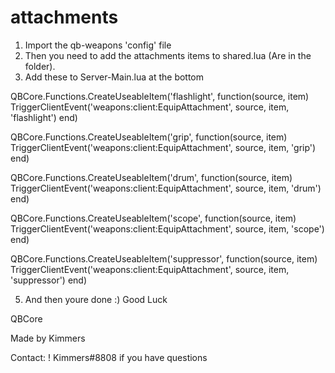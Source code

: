 # attachments
 
 
 1. Import the qb-weapons 'config' file
 2. Then you need to add the attachments items to shared.lua (Are in the folder).
 3. Add these to Server-Main.lua at the bottom 


QBCore.Functions.CreateUseableItem('flashlight', function(source, item)
    TriggerClientEvent('weapons:client:EquipAttachment', source, item, 'flashlight')
end)

QBCore.Functions.CreateUseableItem('grip', function(source, item)
    TriggerClientEvent('weapons:client:EquipAttachment', source, item, 'grip')
end)

QBCore.Functions.CreateUseableItem('drum', function(source, item)
    TriggerClientEvent('weapons:client:EquipAttachment', source, item, 'drum')
end)

QBCore.Functions.CreateUseableItem('scope', function(source, item)
    TriggerClientEvent('weapons:client:EquipAttachment', source, item, 'scope')
end)

QBCore.Functions.CreateUseableItem('suppressor', function(source, item)
    TriggerClientEvent('weapons:client:EquipAttachment', source, item, 'suppressor')
end)


 5. And then youre done :) Good Luck



QBCore

Made by Kimmers

Contact: ! Kimmers#8808 if you have questions
   
